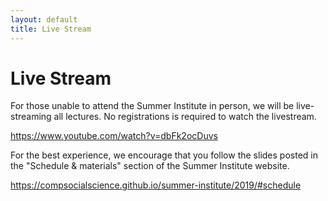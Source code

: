 ```yaml
---
layout: default
title: Live Stream
---
```


# Live Stream

For those unable to attend the Summer Institute in person, we will be live-streaming all lectures. No registrations is required to watch the livestream. 

https://www.youtube.com/watch?v=dbFk2ocDuvs

For the best experience, we encourage that you follow the slides posted in the "Schedule & materials" section of the Summer Institute website.

https://compsocialscience.github.io/summer-institute/2019/#schedule
